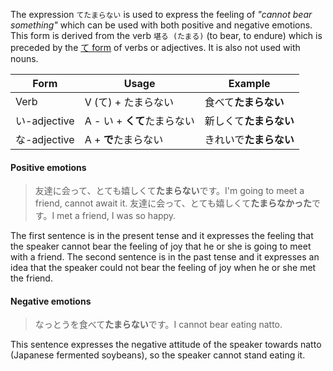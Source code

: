 The expression `てたまらない` is used to express the feeling of *"cannot bear something"* which can be used with both positive and negative emotions. This form is derived from the verb `堪る (たまる)` (to bear, to endure) which is preceded by the [て form](52) of verbs or adjectives. It is also not used with nouns.

|Form|Usage|Example|
|-|-|-|
|Verb|V (て) + たまらない|食べて**たまらない**|
|い-adjective|A - い + **くて**たまらない|新しくて**たまらない**|
|な-adjective|A + **で**たまらない|きれいで**たまらない**|

#### Positive emotions
>友達に会って、とても嬉しくて**たまらない**です。I'm going to meet a friend, cannot await it.
>友達に会って、とても嬉しくて**たまらなかった**です。I met a friend, I was so happy.

The first sentence is in the present tense and it expresses the feeling that the speaker cannot bear the feeling of joy that he or she is going to meet with a friend.
The second sentence is in the past tense and it expresses an idea that the speaker could not bear the feeling of joy when he or she met the friend.

#### Negative emotions
>なっとうを食べて**たまらない**です。I cannot bear eating natto.

This sentence expresses the negative attitude of the speaker towards natto (Japanese fermented soybeans), so the speaker cannot stand eating it.